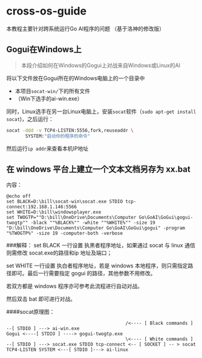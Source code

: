 # cross-os-guide
本教程主要针对跨系统运行Go AI程序的问题 （基于洛神的修改版）
## Gogui在Windows上
> 本段介绍如何在Windows的Gogui上对战来自Windows或Linux的AI

将以下文件放在Gogui所在的Windows电脑上的一个目录中
 - 本项目`socat-win/`下的所有文件
 - （Win下选手的ai-win.exe）
 
同时，Linux选手在另一台Linux电脑上，安装`socat`软件（`sudo apt-get install socat`)，之后运行：
```bash
socat -ddd -v TCP4-LISTEN:5556,fork,reuseaddr \ 
       SYSTEM:"启动你的程序的命令"
```
然后运行`ip addr`来查看本机IP地址


## 在 windows 平台上建立一个文本文档另存为 xx.bat
内容：
```
@echo off
set BLACK=D:\bill\socat-win\socat.exe STDIO tcp-connect:192.168.1.146:5566
set WHITE=D:\bill\windowsplayer.exe
set TWOGTP=""D:\bill\OneDrive\Documents\Computer Go\GoAI\GoGui\gogui-twogtp"" -black ""%BLACK%"" -white ""%WHITE%"" -size 19
"D:\bill\OneDrive\Documents\Computer Go\GoAI\GoGui\gogui" -program "%TWOGTP%" -size 19 -computer-both -verbose
```
###解释：
set BLACK 一行设置 执黑者程序地址，如果通过 socat 与 linux 通信则需修改 socat.exe的路径和ip 地址及端口； 


set WHITE 一行设置 执白者程序地址，若是 windows 本地程序，则只需指定路径即可。最后一行需要指定 gogui 的路径，其他参数不用修改。


若双方都是 windows 程序亦可参考此流程进行自动对战。


然后双击 bat 即可进行对战。

####socat原理图：
```
                                            /<---- [ Black commands ] --[ STDIO ] ---> ai-win.exe
Gogui <----[ STDIO ] ----> gogui-twogtp.exe
                                            \<---- [ White commands ] --[ STDIO ] ---> socat.exe STDIO tcp-connect <-- [ SOCKET ] -- > socat TCP4-LISTEN SYSTEM <---[ STDIO ]---> ai-linux
```

